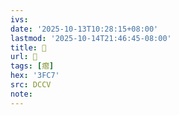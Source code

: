 ```yaml
---
ivs:
date: '2025-10-13T10:28:15+08:00'
lastmod: '2025-10-14T21:46:45-08:00'
title: 􄠏
url: 􄠏
tags: [㿇]
hex: '3FC7'
src: DCCV
note:
---
```

